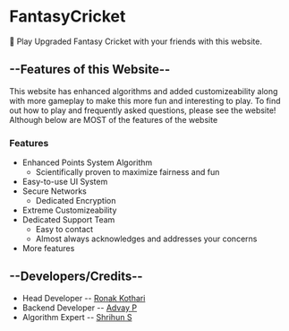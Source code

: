 # FantasyCricket

🏏 Play Upgraded Fantasy Cricket with your friends with this website.


## --Features of this Website--
This website has enhanced algorithms and added customizeability along with more gameplay to make this more fun and interesting to play. To find out how to play and frequently asked questions, please see the website! Although below are MOST of the features of the website

### Features
- Enhanced Points System Algorithm
  - Scientifically proven to maximize fairness and fun
- Easy-to-use UI System
- Secure Networks
  - Dedicated Encryption
- Extreme Customizeability
- Dedicated Support Team
  - Easy to contact
  - Almost always acknowledges and addresses your concerns
- More features



## --Developers/Credits--
- Head Developer -- [Ronak Kothari](https://github.com/ronakkothari123)
- Backend Developer -- [Advay P](https://github.com/Advayp)
- Algorithm Expert -- [Shrihun S](https://github.com/OverlordsIII)

